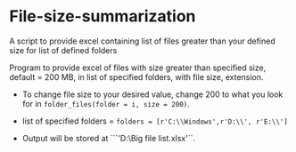 # File-size-summarization

A script to provide excel containing list of files greater than your defined size for list of defined folders 

Program to provide excel of files with size greater than specified size, default = 200 MB, in list of specified folders, with file size, extension.

- To change file size to your desired value, change 200 to what you look for in ```folder_files(folder = i, size = 200)```.

- list of specified folders =  ```folders = [r'C:\\Windows',r'D:\\', r'E:\\']```
- Output will be stored at ```'D:\Big file list.xlsx'``.


